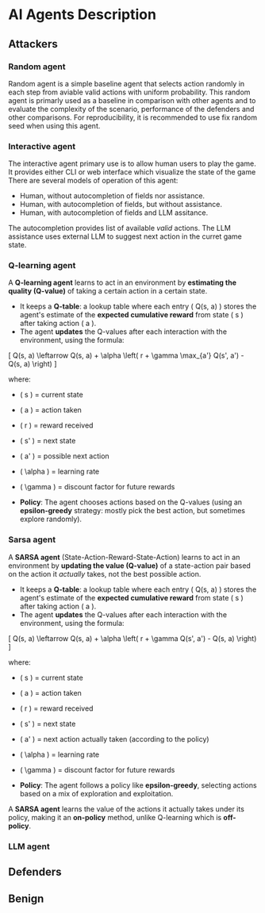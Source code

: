# AI Agents Description

## Attackers
### Random agent
Random agent is a simple baseline agent that selects action randomly in each step from aviable valid actions with uniform probability. This random agent is primarly used as a baseline in comparison with other agents and to evaluate the complexity of the scenario, performance of the defenders and other comparisons. For reproducibility, it is recommended to use fix random seed when using this agent.
### Interactive agent
The interactive agent primary use is to allow human users to play the game. It provides either CLI or web interface which visualize the state of the game There are several models of operation of this agent:
- Human, without autocompletion of fields nor assistance.
- Human, with autocompletion of fields, but without assistance.
- Human, with autocompletion of fields and LLM assitance.

The autocompletion provides list of available *valid* actions. The LLM assistance uses external LLM to suggest next action in the curret game state.
### Q-learning agent
A **Q-learning agent** learns to act in an environment by **estimating the quality (Q-value)** of taking a certain action in a certain state.

- It keeps a **Q-table**: a lookup table where each entry \( Q(s, a) \) stores the agent's estimate of the **expected cumulative reward** from state \( s \) after taking action \( a \).
- The agent **updates** the Q-values after each interaction with the environment, using the formula:

\[
Q(s, a) \leftarrow Q(s, a) + \alpha \left( r + \gamma \max_{a'} Q(s', a') - Q(s, a) \right)
\]

where:
- \( s \) = current state
- \( a \) = action taken
- \( r \) = reward received
- \( s' \) = next state
- \( a' \) = possible next action
- \( \alpha \) = learning rate
- \( \gamma \) = discount factor for future rewards

- **Policy**: The agent chooses actions based on the Q-values (using an **epsilon-greedy** strategy: mostly pick the best action, but sometimes explore randomly).
### Sarsa agent
 
A **SARSA agent** (State-Action-Reward-State-Action) learns to act in an environment by **updating the value (Q-value)** of a state-action pair based on the action it *actually* takes, not the best possible action.

- It keeps a **Q-table**: a lookup table where each entry \( Q(s, a) \) stores the agent's estimate of the **expected cumulative reward** from state \( s \) after taking action \( a \).
- The agent **updates** the Q-values after each interaction with the environment, using the formula:

\[
Q(s, a) \leftarrow Q(s, a) + \alpha \left( r + \gamma Q(s', a') - Q(s, a) \right)
\]

where:
- \( s \) = current state
- \( a \) = action taken
- \( r \) = reward received
- \( s' \) = next state
- \( a' \) = next action actually taken (according to the policy)
- \( \alpha \) = learning rate
- \( \gamma \) = discount factor for future rewards

- **Policy**: The agent follows a policy like **epsilon-greedy**, selecting actions based on a mix of exploration and exploitation.

A **SARSA agent** learns the value of the actions it actually takes under its policy, making it an **on-policy** method, unlike Q-learning which is **off-policy**.
### LLM agent
## Defenders

## Benign